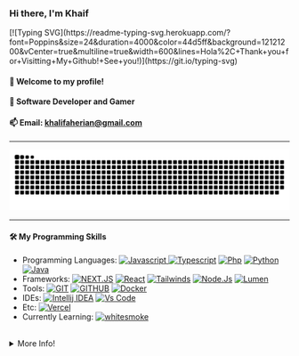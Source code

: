 <h3><b>Hi there, I'm Khaif</b></h3>
[![Typing SVG](https://readme-typing-svg.herokuapp.com/?font=Poppins&size=24&duration=4000&color=44d5ff&background=12121200&vCenter=true&multiline=true&width=600&lines=Hola%2C+Thank+you+for+Visitting+My+Github!+See+you!)](https://git.io/typing-svg)
<h4>👋 Welcome to my profile!</h4>
<h4>👀 Software Developer and Gamer</h4>

<h4>📫 Email: <a href="mailto:khalifaherian@gmail.com">khalifaherian@gmail.com</a></h4>
<hr/>
<picture>
  <source
    media="(prefers-color-scheme: dark)"
    srcset="https://raw.githubusercontent.com/platane/snk/output/github-contribution-grid-snake-dark.svg"
  />
  <source
    media="(prefers-color-scheme: light)"
    srcset="https://raw.githubusercontent.com/platane/snk/output/github-contribution-grid-snake.svg"
  />
  <img
    alt="github contribution grid snake animation"
    src="https://raw.githubusercontent.com/platane/snk/output/github-contribution-grid-snake.svg"
  />
</picture>
<hr/>
<!-- <h4>📊 My GitHub Stats</h4>
<h5><b>🕒 Last Update: July 20th 2023, 6:04:30 am UTC</b></h5>
<ul>
    <li>Followers: 0</li>
    <li>Following: 0</li>
    <li>Public Repo: 0</li>
</ul> -->
<h4>🛠️ My Programming Skills</h4>
<ul>
    <li>Programming Languages:     
        <a href="https://"><img src="https://img.shields.io/static/v1?label=&message=Javascript&color=%23F7DF1E&style=for-the-badge&logo=javascript&logoColor=grey" alt="Javascript"> </a>
        <a href="https://"><img src="https://img.shields.io/static/v1?label=&message=Typescript&color=%233178C6&style=for-the-badge&logo=typescript&logoColor=whitesmoke" alt="Typescript"></a>
        <a href="https://"><img src="https://img.shields.io/static/v1?label=&message=PHP&color=%23787CB5&style=for-the-badge&logo=php&logoColor=whitesmoke" alt="Php"></a>
        <a href="https://"><img src="https://img.shields.io/static/v1?label=&message=Python&color=%23646464&style=for-the-badge&logo=python&logoColor=white" alt="Python"></a>
        <a href="https://"><img src="https://img.shields.io/static/v1?label=&message=Java&color=%23C74634&style=for-the-badge&logo=oracle&logoColor=white" alt="Java"></a>
    </li>
    <li>Frameworks: 
        <a href="https://"><img src="https://img.shields.io/static/v1?label=&message=NEXT.JS&color=%23181717&style=for-the-badge&logo=nextdotjs&logoColor=whitesmoke" alt="NEXT.JS"></a>
        <a href="https://"><img src="https://img.shields.io/static/v1?label=&message=React&color=%2361DAFB&style=for-the-badge&logo=react&logoColor=grey" alt="React"></a>
        <a href="https://"><img src="https://img.shields.io/static/v1?label=&message=Tailwinds&color=%23C4F1F1&style=for-the-badge&logo=tailwindcss&logoColor=grey" alt="Tailwinds"></a>
        <a href="https://"><img src="https://img.shields.io/static/v1?label=&message=Node.Js&color=%2368A063&style=for-the-badge&logo=nodedotjs&logoColor=whitesmoke" alt="Node.Js"></a>
        <a href="https://"><img src="https://img.shields.io/static/v1?label=&message=Lumen&color=%23C74634&style=for-the-badge&logo=lumen&logoColor=white" alt="Lumen"></a>
    </li>
    <li>Tools: 
        <a href="https://"><img src="https://img.shields.io/static/v1?label=&message=GIT&color=%23F05032&style=for-the-badge&logo=git&logoColor=whitesmoke" alt="GIT"></a>
        <a href="https://"><img src="https://img.shields.io/static/v1?label=&message=GITHUB&color=%23181717&style=for-the-badge&logo=github&logoColor=whitesmoke" alt="GITHUB"></a>
        <a href="https://"><img src="https://img.shields.io/static/v1?label=&message=Docker&color=%2361a6e4&style=for-the-badge&logo=docker&logoColor=whitesmoke" alt="Docker"></a>
    </li>
    <li>IDEs:
        <a href="https://"><img src="https://img.shields.io/static/v1?label=&message=Intellij IDEA&color=%23fc5fa3&style=for-the-badge&logo=intellijidea&logoColor=whitesmoke" alt="Intellij IDEA"></a>
        <a href="https://"><img src="https://img.shields.io/static/v1?label=&message=Vs Code&color=%2310A5F5&style=for-the-badge&logo=visualstudiocode&logoColor=whitesmoke" alt="Vs Code"></a>
    </li>
    <li>Etc: 
        <a href="https://"><img src="https://img.shields.io/static/v1?label=&message=Vercel&color=%23181717&style=for-the-badge&logo=vercel&logoColor=whitesmoke" alt="Vercel"></a>        
    </li>
    <li>Currently Learning: 
        <a href="https://"><img src="https://img.shields.io/static/v1?label=&message=Gatsby&color=%236f42c1&style=for-the-badge&logo=gatsby&logoColor=whitesmoke" alt="whitesmoke"></a>
    </li>
</ul>
<br/>

<details>
    <summary>More Info!</summary>
    <br/>
    <br/>
        <div align="center">
            <img alt="github" src="https://github-readme-stats.vercel.app/api?username=khaif-18&show_icons=true&include_all_commits=true&line_height=28.5&count_private=true&title_color=82CAFF&icon_color=82CAFF&bg_color=191970&theme=nord"/>
            <br/>
            <img alt="github" src="https://github-readme-stats.vercel.app/api/top-langs?username=khaif-18&langs_count=15&layout=compact&count_private=true&title_color=82CAFF&icon_color=82CAFF&bg_color=191970&theme=nord"/>
            <br/>
            <img alt="trophy" src="https://github-profile-trophy.vercel.app/?username=khaif-18&row=2&column=4&theme=algolia"/>
            <br/>
            <img alt="streak" src="https://github-readme-streak-stats.herokuapp.com/?user=khaif-18&theme=dark&background=191970"/>
            <br/>
            <img alt="activity" src="https://github-readme-activity-graph.cyclic.app/graph?username=khaif-18&bg_color=191970&theme=github"/>
            <br/>
            <img alt="repo" src="https://github-contributor-stats.vercel.app/api?username=khaif-18&show_icons=true&include_all_commits=true&line_height=28.5&count_private=true&title_color=82CAFF&icon_color=82CAFF&bg_color=191970&theme=nord"/>
        </div>    
</details>
